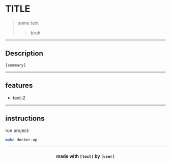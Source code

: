 # TITLE
> some text
>> bruh

---

## Description

`[summary]`

---

## features 

* text-2

---

## instructions

run project:
```bash
make docker-up
```

---

<div align="center">

#### made with `[text]` by `[user]`

</div>
